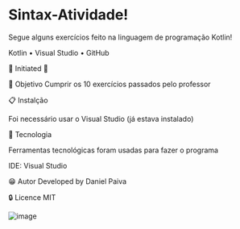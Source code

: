 # Sintax-Atividade!

Segue alguns exercícios feito na linguagem de programação Kotlin!

Kotlin • Visual Studio • GitHub

🔰 Initiated 🔰

📜 Objetivo
Cumprir os 10 exercícios passados pelo professor
 
📋 Instalção

Foi necessário usar o Visual Studio (já estava instalado) 

🧰 Tecnologia

Ferramentas tecnológicas foram usadas para fazer o programa

IDE: Visual Studio

😁 Autor
Developed by Daniel Paiva

🔒 Licence
MIT

![image](https://github.com/user-attachments/assets/1494180e-dcbd-492a-a09f-0be163a38a37)
